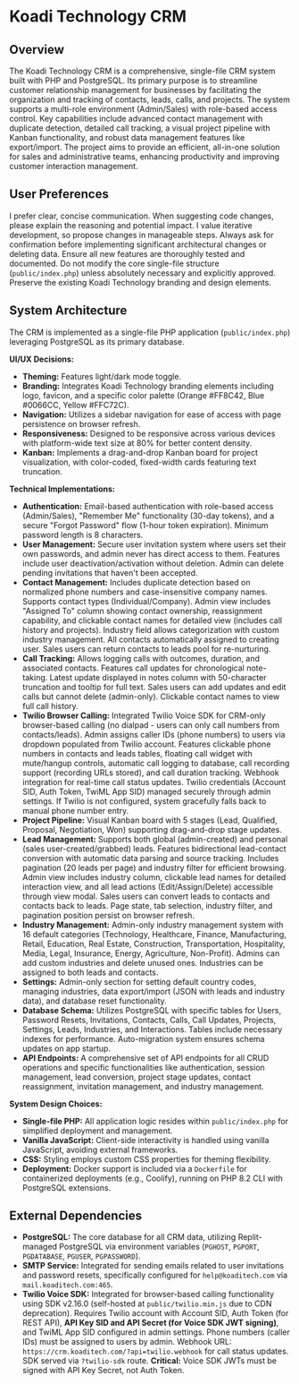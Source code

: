 # Koadi Technology CRM

## Overview
The Koadi Technology CRM is a comprehensive, single-file CRM system built with PHP and PostgreSQL. Its primary purpose is to streamline customer relationship management for businesses by facilitating the organization and tracking of contacts, leads, calls, and projects. The system supports a multi-role environment (Admin/Sales) with role-based access control. Key capabilities include advanced contact management with duplicate detection, detailed call tracking, a visual project pipeline with Kanban functionality, and robust data management features like export/import. The project aims to provide an efficient, all-in-one solution for sales and administrative teams, enhancing productivity and improving customer interaction management.

## User Preferences
I prefer clear, concise communication. When suggesting code changes, please explain the reasoning and potential impact. I value iterative development, so propose changes in manageable steps. Always ask for confirmation before implementing significant architectural changes or deleting data. Ensure all new features are thoroughly tested and documented. Do not modify the core single-file structure (`public/index.php`) unless absolutely necessary and explicitly approved. Preserve the existing Koadi Technology branding and design elements.

## System Architecture
The CRM is implemented as a single-file PHP application (`public/index.php`) leveraging PostgreSQL as its primary database.

**UI/UX Decisions:**
- **Theming:** Features light/dark mode toggle.
- **Branding:** Integrates Koadi Technology branding elements including logo, favicon, and a specific color palette (Orange #FF8C42, Blue #0066CC, Yellow #FFC72C).
- **Navigation:** Utilizes a sidebar navigation for ease of access with page persistence on browser refresh.
- **Responsiveness:** Designed to be responsive across various devices with platform-wide text size at 80% for better content density.
- **Kanban:** Implements a drag-and-drop Kanban board for project visualization, with color-coded, fixed-width cards featuring text truncation.

**Technical Implementations:**
- **Authentication:** Email-based authentication with role-based access (Admin/Sales), "Remember Me" functionality (30-day tokens), and a secure "Forgot Password" flow (1-hour token expiration). Minimum password length is 8 characters.
- **User Management:** Secure user invitation system where users set their own passwords, and admin never has direct access to them. Features include user deactivation/activation without deletion. Admin can delete pending invitations that haven't been accepted.
- **Contact Management:** Includes duplicate detection based on normalized phone numbers and case-insensitive company names. Supports contact types (Individual/Company). Admin view includes "Assigned To" column showing contact ownership, reassignment capability, and clickable contact names for detailed view (includes call history and projects). Industry field allows categorization with custom industry management. All contacts automatically assigned to creating user. Sales users can return contacts to leads pool for re-nurturing.
- **Call Tracking:** Allows logging calls with outcomes, duration, and associated contacts. Features call updates for chronological note-taking. Latest update displayed in notes column with 50-character truncation and tooltip for full text. Sales users can add updates and edit calls but cannot delete (admin-only). Clickable contact names to view full call history.
- **Twilio Browser Calling:** Integrated Twilio Voice SDK for CRM-only browser-based calling (no dialpad - users can only call numbers from contacts/leads). Admin assigns caller IDs (phone numbers) to users via dropdown populated from Twilio account. Features clickable phone numbers in contacts and leads tables, floating call widget with mute/hangup controls, automatic call logging to database, call recording support (recording URLs stored), and call duration tracking. Webhook integration for real-time call status updates. Twilio credentials (Account SID, Auth Token, TwiML App SID) managed securely through admin settings. If Twilio is not configured, system gracefully falls back to manual phone number entry.
- **Project Pipeline:** Visual Kanban board with 5 stages (Lead, Qualified, Proposal, Negotiation, Won) supporting drag-and-drop stage updates.
- **Lead Management:** Supports both global (admin-created) and personal (sales user-created/grabbed) leads. Features bidirectional lead-contact conversion with automatic data parsing and source tracking. Includes pagination (20 leads per page) and industry filter for efficient browsing. Admin view includes industry column, clickable lead names for detailed interaction view, and all lead actions (Edit/Assign/Delete) accessible through view modal. Sales users can convert leads to contacts and contacts back to leads. Page state, tab selection, industry filter, and pagination position persist on browser refresh.
- **Industry Management:** Admin-only industry management system with 16 default categories (Technology, Healthcare, Finance, Manufacturing, Retail, Education, Real Estate, Construction, Transportation, Hospitality, Media, Legal, Insurance, Energy, Agriculture, Non-Profit). Admins can add custom industries and delete unused ones. Industries can be assigned to both leads and contacts.
- **Settings:** Admin-only section for setting default country codes, managing industries, data export/import (JSON with leads and industry data), and database reset functionality.
- **Database Schema:** Utilizes PostgreSQL with specific tables for Users, Password Resets, Invitations, Contacts, Calls, Call Updates, Projects, Settings, Leads, Industries, and Interactions. Tables include necessary indexes for performance. Auto-migration system ensures schema updates on app startup.
- **API Endpoints:** A comprehensive set of API endpoints for all CRUD operations and specific functionalities like authentication, session management, lead conversion, project stage updates, contact reassignment, invitation management, and industry management.

**System Design Choices:**
- **Single-file PHP:** All application logic resides within `public/index.php` for simplified deployment and management.
- **Vanilla JavaScript:** Client-side interactivity is handled using vanilla JavaScript, avoiding external frameworks.
- **CSS:** Styling employs custom CSS properties for theming flexibility.
- **Deployment:** Docker support is included via a `Dockerfile` for containerized deployments (e.g., Coolify), running on PHP 8.2 CLI with PostgreSQL extensions.

## External Dependencies
- **PostgreSQL:** The core database for all CRM data, utilizing Replit-managed PostgreSQL via environment variables (`PGHOST`, `PGPORT`, `PGDATABASE`, `PGUSER`, `PGPASSWORD`).
- **SMTP Service:** Integrated for sending emails related to user invitations and password resets, specifically configured for `help@koaditech.com` via `mail.koaditech.com:465`.
- **Twilio Voice SDK:** Integrated for browser-based calling functionality using SDK v2.16.0 (self-hosted at `public/twilio.min.js` due to CDN deprecation). Requires Twilio account with Account SID, Auth Token (for REST API), **API Key SID and API Secret (for Voice SDK JWT signing)**, and TwiML App SID configured in admin settings. Phone numbers (caller IDs) must be assigned to users by admin. Webhook URL: `https://crm.koaditech.com/?api=twilio.webhook` for call status updates. SDK served via `?twilio-sdk` route. **Critical:** Voice SDK JWTs must be signed with API Key Secret, not Auth Token.
